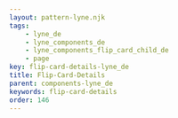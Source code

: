 ```yaml
---
layout: pattern-lyne.njk
tags: 
    - lyne_de
    - lyne_components_de
    - lyne_components_flip_card_child_de
    - page
key: flip-card-details-lyne_de
title: Flip-Card-Details
parent: components-lyne_de
keywords: flip-card-details
order: 146
---
```

